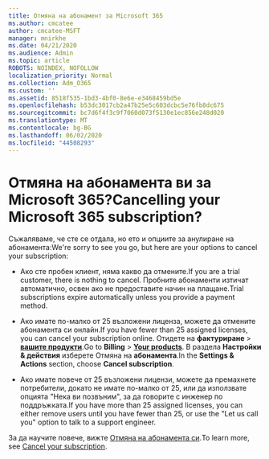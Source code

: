 ```yaml
---
title: Отмяна на абонамент за Microsoft 365
ms.author: cmcatee
author: cmcatee-MSFT
manager: mnirkhe
ms.date: 04/21/2020
ms.audience: Admin
ms.topic: article
ROBOTS: NOINDEX, NOFOLLOW
localization_priority: Normal
ms.collection: Adm_O365
ms.custom: ''
ms.assetid: 8518f535-1bd3-4bf0-8e6e-e3468459bd5e
ms.openlocfilehash: b53dc3017cb2a47b25e5c603dcbc5e76fb8dc675
ms.sourcegitcommit: bc7d6f4f3c9f7060d073f5130e1ec856e248d020
ms.translationtype: MT
ms.contentlocale: bg-BG
ms.lasthandoff: 06/02/2020
ms.locfileid: "44508293"
---
```

# <a name="cancelling-your-microsoft-365-subscription"></a><span data-ttu-id="6fd79-102">Отмяна на абонамента ви за Microsoft 365?</span><span class="sxs-lookup"><span data-stu-id="6fd79-102">Cancelling your Microsoft 365 subscription?</span></span>

<span data-ttu-id="6fd79-103">Съжаляваме, че сте се отдала, но ето и опциите за анулиране на абонамента:</span><span class="sxs-lookup"><span data-stu-id="6fd79-103">We're sorry to see you go, but here are your options to cancel your subscription:</span></span>
  
- <span data-ttu-id="6fd79-104">Ако сте пробен клиент, няма какво да отмените.</span><span class="sxs-lookup"><span data-stu-id="6fd79-104">If you are a trial customer, there is nothing to cancel.</span></span> <span data-ttu-id="6fd79-105">Пробните абонаменти изтичат автоматично, освен ако не предоставите начин на плащане.</span><span class="sxs-lookup"><span data-stu-id="6fd79-105">Trial subscriptions expire automatically unless you provide a payment method.</span></span>

- <span data-ttu-id="6fd79-106">Ако имате по-малко от 25 възложени лиценза, можете да отмените абонамента си онлайн.</span><span class="sxs-lookup"><span data-stu-id="6fd79-106">If you have fewer than 25 assigned licenses, you can cancel your subscription online.</span></span> <span data-ttu-id="6fd79-107">Отидете на **фактуриране** \> **[вашите продукти](https://go.microsoft.com/fwlink/p/?linkid=842054)**.</span><span class="sxs-lookup"><span data-stu-id="6fd79-107">Go to **Billing** \> **[Your products](https://go.microsoft.com/fwlink/p/?linkid=842054)**.</span></span> <span data-ttu-id="6fd79-108">В раздела **Настройки & действия** изберете Отмяна на **абонамента**.</span><span class="sxs-lookup"><span data-stu-id="6fd79-108">In the **Settings & Actions** section, choose **Cancel subscription**.</span></span>

- <span data-ttu-id="6fd79-109">Ако имате повече от 25 възложени лицензи, можете да премахнете потребители, докато не имате по-малко от 25, или да използвате опцията "Нека ви позвъним", за да говорите с инженер по поддръжката.</span><span class="sxs-lookup"><span data-stu-id="6fd79-109">If you have more than 25 assigned licenses, you can either remove users until you have fewer than 25, or use the "Let us call you" option to talk to a support engineer.</span></span>

<span data-ttu-id="6fd79-110">За да научите повече, вижте [Отмяна на абонамента си](https://docs.microsoft.com/microsoft-365/commerce/subscriptions/cancel-your-subscription).</span><span class="sxs-lookup"><span data-stu-id="6fd79-110">To learn more, see [Cancel your subscription](https://docs.microsoft.com/microsoft-365/commerce/subscriptions/cancel-your-subscription).</span></span>
